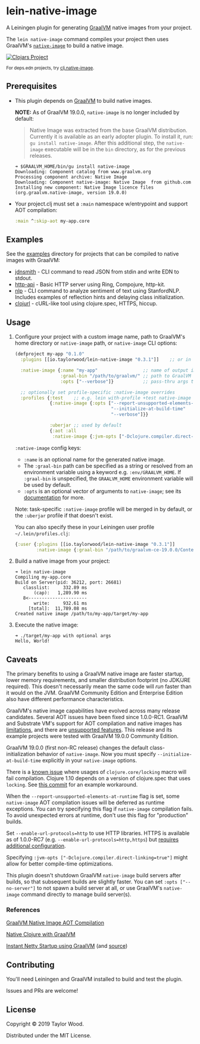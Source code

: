# lein-native-image

A Leiningen plugin for generating [GraalVM](https://www.graalvm.org) native images from your project.

The `lein native-image` command compiles your project then uses GraalVM's
[`native-image`](https://www.graalvm.org/docs/reference-manual/aot-compilation/) to build a native image.

[![Clojars Project](https://img.shields.io/clojars/v/io.taylorwood/lein-native-image.svg)](https://clojars.org/io.taylorwood/lein-native-image)

<sup>For deps.edn projects, try [clj.native-image](https://github.com/taylorwood/clj.native-image).</sup>

## Prerequisites

* This plugin depends on [GraalVM](https://www.graalvm.org/downloads/) to build native images.

  **NOTE:** As of GraalVM 19.0.0, `native-image` is no longer included by default:
  > Native Image was extracted from the base GraalVM distribution. Currently it is available as an early adopter plugin. To install it, run: `gu install native-image`. After this additional step, the `native-image` executable will be in the `bin` directory, as for the previous releases.

  ```
  ➜ $GRAALVM_HOME/bin/gu install native-image
  Downloading: Component catalog from www.graalvm.org
  Processing component archive: Native Image
  Downloading: Component native-image: Native Image  from github.com
  Installing new component: Native Image licence files (org.graalvm.native-image, version 19.0.0)
  ```
  
* Your project.clj must set a `:main` namespace w/entrypoint and support AOT compilation:
  ```clojure
  :main ^:skip-aot my-app.core
  ```

## Examples

See the [examples](examples) directory for projects that can be compiled to native images with GraalVM:

* [jdnsmith](examples/jdnsmith) - CLI command to read JSON from stdin and write EDN to stdout.
* [http-api](examples/http-api) - Basic HTTP server using Ring, Compojure, http-kit.
* [nlp](examples/nlp) - CLI command to analyze sentiment of text using StanfordNLP. Includes examples of reflection hints and delaying class initialization.
* [clojurl](https://github.com/taylorwood/clojurl) - cURL-like tool using clojure.spec, HTTPS, hiccup.

## Usage

1. Configure your project with a custom image name, path to GraalVM's home directory or `native-image` path,
   or `native-image` CLI options:
    ```clojure
    (defproject my-app "0.1.0"
      :plugins [[io.taylorwood/lein-native-image "0.3.1"]]    ;; or in ~/.lein/profiles.clj

      :native-image {:name "my-app"                 ;; name of output image, optional
                     :graal-bin "/path/to/graalvm/" ;; path to GraalVM home, optional
                     :opts ["--verbose"]}           ;; pass-thru args to GraalVM native-image, optional

      ;; optionally set profile-specific :native-image overrides
      :profiles {:test    ;; e.g. lein with-profile +test native-image
                 {:native-image {:opts ["--report-unsupported-elements-at-runtime"
                                        "--initialize-at-build-time"
                                        "--verbose"]}}
    
                 :uberjar ;; used by default
                 {:aot :all
                  :native-image {:jvm-opts ["-Dclojure.compiler.direct-linking=true"]}}})
    ```

    `:native-image` config keys:
    - `:name` is an optional name for the generated native image. 
    - The `:graal-bin` path can be specified as a string or resolved from an environment variable
      using a keyword e.g. `:env/GRAALVM_HOME`.
      If `:graal-bin` is unspecified, the `GRAALVM_HOME` environment variable will be used by default.
    - `:opts` is an optional vector of arguments to `native-image`; see its
      [documentation](https://www.graalvm.org/docs/reference-manual/aot-compilation/#image-generation-options) for more.

    Note: task-specific `:native-image` profile will be merged in by default, or the `:uberjar` profile
    if that doesn't exist.

    You can also specify these in your Leiningen user profile `~/.lein/profiles.clj`:
    ```clojure
    {:user {:plugins [[io.taylorwood/lein-native-image "0.3.1"]]
            :native-image {:graal-bin "/path/to/graalvm-ce-19.0.0/Contents/Home/bin"}}}
    ```

1. Build a native image from your project:
    ```
    ➜ lein native-image
    Compiling my-app.core
    Build on Server(pid: 36212, port: 26681)
       classlist:     332.89 ms
           (cap):   1,289.90 ms
       8<----------------------
           write:     932.61 ms
         [total]:  11,789.08 ms
    Created native image /path/to/my-app/target/my-app
    ```

1. Execute the native image:
    ```
    ➜ ./target/my-app with optional args
    Hello, World!
    ```

## Caveats

The primary benefits to using a GraalVM native image are faster startup, lower memory requirements,
and smaller distribution footprint (no JDK/JRE required). This doesn't necessarily mean the same code
will _run_ faster than it would on the JVM.
GraalVM Community Edition and Enterprise Edition also have different performance characteristics.

GraalVM's native image capabilities have evolved across many release candidates. Several AOT issues have been fixed since 1.0.0-RC1.
GraalVM and Substrate VM's support for AOT compilation and native images has [limitations](https://github.com/oracle/graal/blob/master/substratevm/LIMITATIONS.md),
and there are [unsupported features](https://github.com/oracle/graal/blob/master/substratevm/REFLECTION.md).
This release and its example projects were tested with GraalVM 19.0.0 Community Edition.

GraalVM 19.0.0 (first non-RC release) changes the default class-initialization behavior of `native-image`.
Now you must specify `--initialize-at-build-time` explicitly in your `native-image` options.

There is a [known issue](https://dev.clojure.org/jira/browse/CLJ-1472) where usages of `clojure.core/locking` macro will fail compilation.
Clojure 1.10 depends on a version of clojure.spec that uses `locking`.
See [this commit](https://github.com/taylorwood/clojurl/commit/12b96b5e9a722b372f153436b1f6827709d0f2ab) for an example workaround.

When the `--report-unsupported-elements-at-runtime` flag is set,
some `native-image` AOT compilation issues will be deferred as runtime exceptions.
You can try specifying this flag if `native-image` compilation fails.
To avoid unexpected errors at runtime, don't use this flag for "production" builds.

Set `--enable-url-protocols=http` to use HTTP libraries.
HTTPS is available as of 1.0.0-RC7 (e.g. `--enable-url-protocols=http,https`)
but [requires additional configuration](https://github.com/oracle/graal/blob/master/substratevm/URL-PROTOCOLS.md#https-support).

Specifying `:jvm-opts ["-Dclojure.compiler.direct-linking=true"]` might allow for better
compile-time optimizations.

This plugin doesn't shutdown GraalVM `native-image` build servers after builds, so that subsequent
builds are slightly faster. You can set `:opts ["--no-server"]` to not spawn a build server at
all, or use GraalVM's `native-image` command directly to manage build server(s).

### References

[GraalVM Native Image AOT Compilation](https://www.graalvm.org/docs/reference-manual/aot-compilation/)

[Native Clojure with GraalVM](https://www.innoq.com/en/blog/native-clojure-and-graalvm/)

[Instant Netty Startup using GraalVM](https://medium.com/graalvm/instant-netty-startup-using-graalvm-native-image-generation-ed6f14ff7692) (and [source](https://github.com/cstancu/netty-native-demo))

## Contributing

You'll need Leiningen and GraalVM installed to build and test the plugin.

Issues and PRs are welcome!

## License

Copyright © 2019 Taylor Wood.

Distributed under the MIT License.

